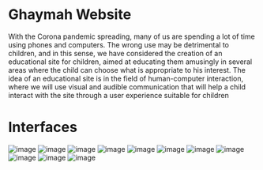 # Ghaymah Website
With the Corona pandemic spreading, many of us are spending a lot of time using phones and
computers. The wrong use may be detrimental to children, and in this sense, we have considered the
creation of an educational site for children, aimed at educating them amusingly in several areas where
the child can choose what is appropriate to his interest. The idea of an educational site is in the field
of human-computer interaction, where we will use visual and audible communication that will help a
child interact with the site through a user experience suitable for children

# Interfaces
![image](https://github.com/user-attachments/assets/15e0e5c6-d27a-450e-8311-b62c66fb31d5)
![image](https://github.com/user-attachments/assets/d36f1ffe-febb-4c46-869d-38f4a8096674)
![image](https://github.com/user-attachments/assets/24a22405-7fa3-4218-888e-83d2bc741aa5)
![image](https://github.com/user-attachments/assets/2ee54197-9270-4298-92ff-b4873d42e565)
![image](https://github.com/user-attachments/assets/53385348-5104-417b-880b-b94c686c3412)
![image](https://github.com/user-attachments/assets/fb432f6d-8fa5-4e2c-9d8a-c02423537aa4)
![image](https://github.com/user-attachments/assets/9a1a2ce6-a15f-44f2-8412-50961e7de3e7)
![image](https://github.com/user-attachments/assets/d3627e05-7f4c-42bc-937c-aabc9ecf5a96)
![image](https://github.com/user-attachments/assets/aa81ff4a-304f-49b6-9946-aaf32cbcdcbc)
![image](https://github.com/user-attachments/assets/c391742d-51e9-47ea-b09f-1a9a5986fac9)
![image](https://github.com/user-attachments/assets/098f962e-ec0c-44dc-8f51-50f036437ee3)












